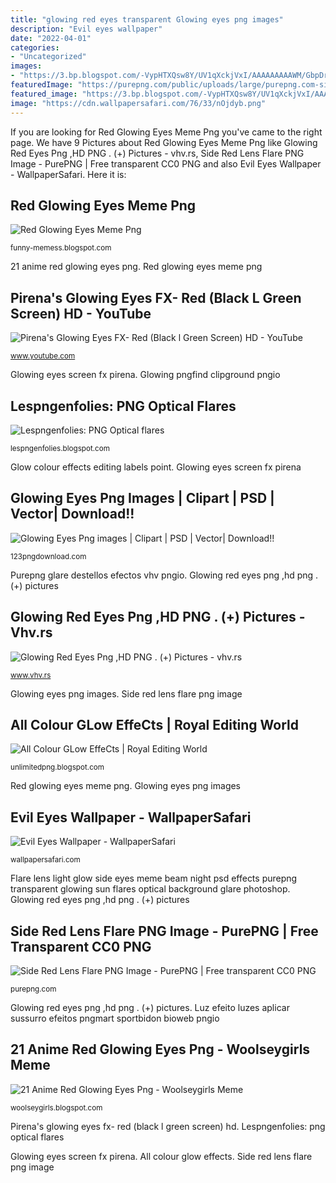 ```yaml
---
title: "glowing red eyes transparent Glowing eyes png images"
description: "Evil eyes wallpaper"
date: "2022-04-01"
categories:
- "Uncategorized"
images:
- "https://3.bp.blogspot.com/-VypHTXQsw8Y/UV1qXckjVxI/AAAAAAAAAWM/GbpDrNbYcgU/s1600/Optical+flare+%252832%2529.png"
featuredImage: "https://purepng.com/public/uploads/large/purepng.com-side-red-lens-flarelens-flareflarelensmagnifying-lenscamera-lenssun-flarelens-flare-studiooptical-flareflaresstar-lenslight-flarelightspot-lightnighteffectslight-effects-2515194745763kgvv.png"
featured_image: "https://3.bp.blogspot.com/-VypHTXQsw8Y/UV1qXckjVxI/AAAAAAAAAWM/GbpDrNbYcgU/s1600/Optical+flare+%252832%2529.png"
image: "https://cdn.wallpapersafari.com/76/33/nOjdyb.png"
---
```


If you are looking for Red Glowing Eyes Meme Png you've came to the right page. We have 9 Pictures about Red Glowing Eyes Meme Png like Glowing Red Eyes Png ,HD PNG . (+) Pictures - vhv.rs, Side Red Lens Flare PNG Image - PurePNG | Free transparent CC0 PNG and also Evil Eyes Wallpaper - WallpaperSafari. Here it is:

## Red Glowing Eyes Meme Png

![Red Glowing Eyes Meme Png](https://pics.me.me/thumb_cream-pie-red-glowing-eye-meme-effect-54371265.png "Glowing pngfind clipground pngio")

<small>funny-memess.blogspot.com</small>

21 anime red glowing eyes png. Red glowing eyes meme png

## Pirena&#039;s Glowing Eyes FX- Red (Black L Green Screen) HD - YouTube

![Pirena&#039;s Glowing Eyes FX- Red (Black l Green Screen) HD - YouTube](https://i.ytimg.com/vi/hxl2FN6dfgk/maxresdefault.jpg "21 anime red glowing eyes png")

<small>www.youtube.com</small>

Glowing eyes screen fx pirena. Glowing pngfind clipground pngio

## Lespngenfolies: PNG Optical Flares

![Lespngenfolies: PNG Optical flares](https://3.bp.blogspot.com/-VypHTXQsw8Y/UV1qXckjVxI/AAAAAAAAAWM/GbpDrNbYcgU/s1600/Optical+flare+%252832%2529.png "Red glowing eyes meme png")

<small>lespngenfolies.blogspot.com</small>

Glow colour effects editing labels point. Glowing eyes screen fx pirena

## Glowing Eyes Png Images | Clipart | PSD | Vector| Download!!

![Glowing Eyes Png images | Clipart | PSD | Vector| Download!!](https://123pngdownload.com/wp-content/uploads/2019/09/glowing-eyes-png.jpg "Pirena&#039;s glowing eyes fx- red (black l green screen) hd")

<small>123pngdownload.com</small>

Purepng glare destellos efectos vhv pngio. Glowing red eyes png ,hd png . (+) pictures

## Glowing Red Eyes Png ,HD PNG . (+) Pictures - Vhv.rs

![Glowing Red Eyes Png ,HD PNG . (+) Pictures - vhv.rs](https://www.vhv.rs/file/max/33/334398_glowing-red-eyes-png.png "Glowing eyes screen fx pirena")

<small>www.vhv.rs</small>

Glowing eyes png images. Side red lens flare png image

## All Colour GLow EffeCts | Royal Editing World

![All Colour GLow EffeCts | Royal Editing World](http://2.bp.blogspot.com/-CsDy036dQ-g/VWb3pUpWPiI/AAAAAAAAA84/ia__1mQZ4yo/s1600/StylzzZ262.png "21 anime red glowing eyes png")

<small>unlimitedpng.blogspot.com</small>

Red glowing eyes meme png. Glowing eyes png images

## Evil Eyes Wallpaper - WallpaperSafari

![Evil Eyes Wallpaper - WallpaperSafari](https://cdn.wallpapersafari.com/76/33/nOjdyb.png "Glow colour effects editing labels point")

<small>wallpapersafari.com</small>

Flare lens light glow side eyes meme beam night psd effects purepng transparent glowing sun flares optical background glare photoshop. Glowing red eyes png ,hd png . (+) pictures

## Side Red Lens Flare PNG Image - PurePNG | Free Transparent CC0 PNG

![Side Red Lens Flare PNG Image - PurePNG | Free transparent CC0 PNG](https://purepng.com/public/uploads/large/purepng.com-side-red-lens-flarelens-flareflarelensmagnifying-lenscamera-lenssun-flarelens-flare-studiooptical-flareflaresstar-lenslight-flarelightspot-lightnighteffectslight-effects-2515194745763kgvv.png "Glowing eyes png images")

<small>purepng.com</small>

Glowing red eyes png ,hd png . (+) pictures. Luz efeito luzes aplicar sussurro efeitos pngmart sportbidon bioweb pngio

## 21 Anime Red Glowing Eyes Png - Woolseygirls Meme

![21 Anime Red Glowing Eyes Png - Woolseygirls Meme](https://lh5.googleusercontent.com/proxy/dNNd6DT0FDH-GH_js1Z6_Dki8VIAIUXqQmsqqGTuyNYUCRURozar1SKEMWqZ-FT4ZDfKRNFUyh3VYuIu3mbuqu7hRQn_YBi8ZoAdZUOL2I4_Uy4Xkkbh_RQI9lHBn2TKn6a3NLYaXXqa235QeDNDrqgqExrvBw=w1200-h630-p-k-no-nu "Purepng glare destellos efectos vhv pngio")

<small>woolseygirls.blogspot.com</small>

Pirena&#039;s glowing eyes fx- red (black l green screen) hd. Lespngenfolies: png optical flares

Glowing eyes screen fx pirena. All colour glow effects. Side red lens flare png image
